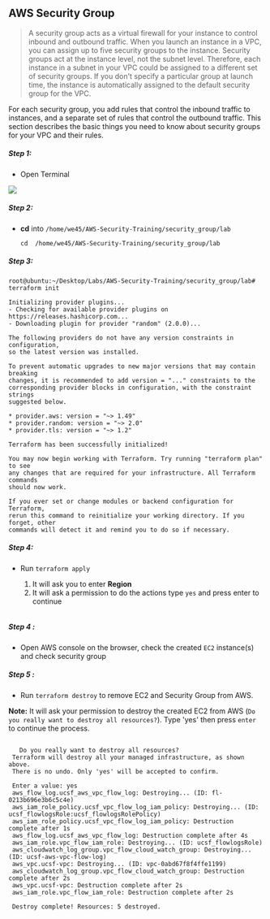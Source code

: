 ## AWS Security Group

>A security group acts as a virtual firewall for your instance to control inbound and outbound traffic. When you launch an instance in a VPC, you can assign up to five security groups to the instance. Security groups act at the instance level, not the subnet level. Therefore, each instance in a subnet in your VPC could be assigned to a different set of security groups. If you don't specify a particular group at launch time, the instance is automatically assigned to the default security group for the VPC.

For each security group, you add rules that control the inbound traffic to instances, and a separate set of rules that control the outbound traffic. This section describes the basic things you need to know about security groups for your VPC and their rules. 


##### Step 1:

* Open Terminal

![](img/terminal.png)

##### Step 2:

*  **cd** into  `/home/we45/AWS-Security-Training/security_group/lab`

    ```commandline
    cd  /home/we45/AWS-Security-Training/security_group/lab
    ```
##### Step 3:

```commandline
root@ubuntu:~/Desktop/Labs/AWS-Security-Training/security_group/lab# terraform init

Initializing provider plugins...
- Checking for available provider plugins on https://releases.hashicorp.com...
- Downloading plugin for provider "random" (2.0.0)...

The following providers do not have any version constraints in configuration,
so the latest version was installed.

To prevent automatic upgrades to new major versions that may contain breaking
changes, it is recommended to add version = "..." constraints to the
corresponding provider blocks in configuration, with the constraint strings
suggested below.

* provider.aws: version = "~> 1.49"
* provider.random: version = "~> 2.0"
* provider.tls: version = "~> 1.2"

Terraform has been successfully initialized!

You may now begin working with Terraform. Try running "terraform plan" to see
any changes that are required for your infrastructure. All Terraform commands
should now work.

If you ever set or change modules or backend configuration for Terraform,
rerun this command to reinitialize your working directory. If you forget, other
commands will detect it and remind you to do so if necessary.

```

##### Step 4:

* Run `terraform apply`

    1. It will ask you to enter **Region**
    2. It will ask a permission to do the actions type `yes` and press enter to continue

```commandline

```

##### Step 4 :

* Open AWS console on the browser, check the created `EC2` instance(s) and check security group 

##### Step 5 :
 
 * Run `terraform destroy` to remove EC2 and Security Group from AWS.
 
 **Note:** It will ask your permission to destroy the created EC2 from AWS (`Do you really want to destroy all resources?`). Type 'yes' then press `enter`
 to continue the process. 
 
 ```commandline
 
    Do you really want to destroy all resources?
  Terraform will destroy all your managed infrastructure, as shown above.
  There is no undo. Only 'yes' will be accepted to confirm.

  Enter a value: yes
  aws_flow_log.ucsf_aws_vpc_flow_log: Destroying... (ID: fl-0213b696e3b6c5c4e)
  aws_iam_role_policy.ucsf_vpc_flow_log_iam_policy: Destroying... (ID: ucsf_flowlogsRole:ucsf_flowlogsRolePolicy)
  aws_iam_role_policy.ucsf_vpc_flow_log_iam_policy: Destruction complete after 1s
  aws_flow_log.ucsf_aws_vpc_flow_log: Destruction complete after 4s
  aws_iam_role.vpc_flow_iam_role: Destroying... (ID: ucsf_flowlogsRole)
  aws_cloudwatch_log_group.vpc_flow_cloud_watch_group: Destroying... (ID: ucsf-aws-vpc-flow-log)
  aws_vpc.ucsf-vpc: Destroying... (ID: vpc-0abd67f8f4ffe1199)
  aws_cloudwatch_log_group.vpc_flow_cloud_watch_group: Destruction complete after 2s
  aws_vpc.ucsf-vpc: Destruction complete after 2s
  aws_iam_role.vpc_flow_iam_role: Destruction complete after 2s

  Destroy complete! Resources: 5 destroyed.
```
